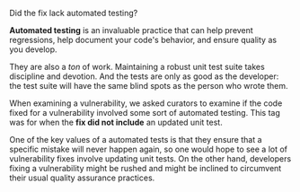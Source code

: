 Did the fix lack automated testing?

**Automated testing** is an invaluable practice that can help prevent regressions, help document your code's behavior, and ensure quality as you develop.

They are also a _ton_ of work. Maintaining a robust unit test suite takes discipline and devotion. And the tests are only as good as the developer: the test suite will have the same blind spots as the person who wrote them.

When examining a vulnerability, we asked curators to examine if the code fixed for a vulnerability involved some sort of automated testing. This tag was for when the **fix did not include** an updated unit test.

One of the key values of a automated tests is that they ensure that a specific mistake will never happen again, so one would hope to see a lot of vulnerability fixes involve updating unit tests. On the other hand, developers fixing a vulnerability might be rushed and might be inclined to circumvent their usual quality assurance practices.